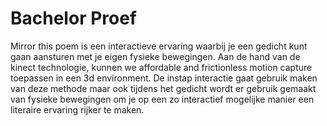 # Bachelor Proef

Mirror this poem is een interactieve ervaring waarbij je een gedicht kunt gaan aansturen met je eigen fysieke bewegingen. Aan de hand van de kinect technologie, kunnen we affordable and frictionless motion capture toepassen in een 3d environment. De instap interactie gaat gebruik maken van deze methode maar ook tijdens het gedicht wordt er gebruik gemaakt van fysieke bewegingen om je op een zo interactief mogelijke manier een literaire ervaring rijker te maken.

